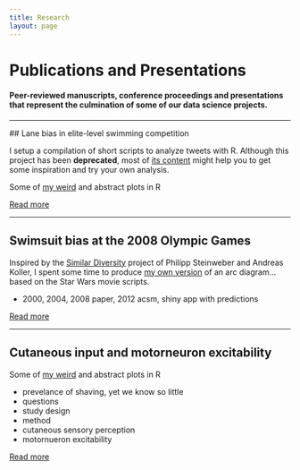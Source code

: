 ```yaml
---
title: Research
layout: page
---
```


# Publications and Presentations

#### Peer-reviewed manuscripts, conference proceedings and presentations that represent the culmination of some of our data science projects.

<hr/>
## Lane bias in elite-level swimming competition

I setup a compilation of short scripts to analyze tweets with R. Although this project has been <b>deprecated</b>, most of <a href="https://sites.google.com/site/miningtwitter/" target="_blank">its content</a> might help you to get some inspiration and try your own analysis. 

Some of <a href="/research/lanebias">my weird</a> and abstract plots in R


<a class="graybutton" href="/research/lanebias/">Read more</a>

<hr>

## Swimsuit bias at the 2008 Olympic Games
Inspired by the <a href="http://similardiversity.net" target="_blank" title="similar diversity">Similar Diversity</a> 
project of Philipp Steinweber and Andreas Koller, I spent some time to produce 
<a href="starwars">my own version</a> of an arc diagram... based on the Star Wars movie scripts.
- 2000, 2004, 2008 paper, 2012 acsm, shiny app with predictions

<a class="graybutton" href="/research/olympicbias">Read more</a>

<hr>


## Cutaneous input and motorneuron excitability

Some of <a href="/research/shaving">my weird</a> and abstract plots in R
- prevelance of shaving, yet we know so little
- questions
- study design
- method
- cutaneous sensory perception
- motornueron excitability

<a class="graybutton" href="/research/shaving/">Read more</a>


<br>